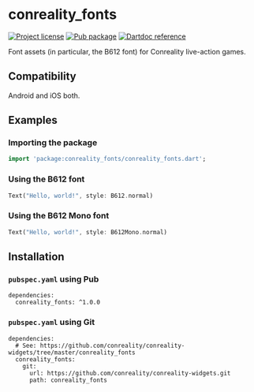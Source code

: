 conreality_fonts
================

[![Project license](https://img.shields.io/badge/license-Public%20Domain-blue.svg)](https://unlicense.org)
[![Pub package](https://img.shields.io/pub/v/conreality_fonts.svg)](https://pub.dev/packages/conreality_fonts)
[![Dartdoc reference](https://img.shields.io/badge/dartdoc-reference-blue.svg)](https://pub.dev/documentation/conreality_fonts/latest/)

Font assets (in particular, the B612 font) for Conreality live-action games.

Compatibility
-------------

Android and iOS both.

Examples
--------

### Importing the package

```dart
import 'package:conreality_fonts/conreality_fonts.dart';
```

### Using the B612 font

```dart
Text("Hello, world!", style: B612.normal)
```

### Using the B612 Mono font

```dart
Text("Hello, world!", style: B612Mono.normal)
```

Installation
------------

### `pubspec.yaml` using Pub

    dependencies:
      conreality_fonts: ^1.0.0

### `pubspec.yaml` using Git

    dependencies:
      # See: https://github.com/conreality/conreality-widgets/tree/master/conreality_fonts
      conreality_fonts:
        git:
          url: https://github.com/conreality/conreality-widgets.git
          path: conreality_fonts
